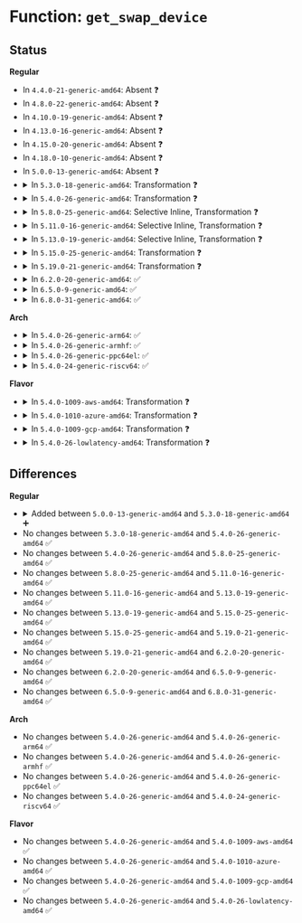 # Function: <code>get_swap_device</code>

## Status
<b>Regular</b>
<ul>
<li>
In <code>4.4.0-21-generic-amd64</code>: Absent ❓
</li>
<li>
In <code>4.8.0-22-generic-amd64</code>: Absent ❓
</li>
<li>
In <code>4.10.0-19-generic-amd64</code>: Absent ❓
</li>
<li>
In <code>4.13.0-16-generic-amd64</code>: Absent ❓
</li>
<li>
In <code>4.15.0-20-generic-amd64</code>: Absent ❓
</li>
<li>
In <code>4.18.0-10-generic-amd64</code>: Absent ❓
</li>
<li>
In <code>5.0.0-13-generic-amd64</code>: Absent ❓
</li>
<li>
<details>
<summary>In <code>5.3.0-18-generic-amd64</code>: Transformation ❓</summary>

```c
struct swap_info_struct * get_swap_device(swp_entry_t entry)
```

```json
{
  "name": "get_swap_device",
  "collision_type": "Unique Global",
  "inline_type": "No",
  "funcs": [
    {
      "addr": 0,
      "name": "get_swap_device",
      "external": true,
      "loc": "mm/swapfile.c:1249",
      "file": "mm/swapfile.c",
      "inline": "seen, unknown",
      "caller_inline": [],
      "caller_func": [
        "mm/mincore.c:mincore_page",
        "mm/swap_state.c:__read_swap_cache_async",
        "mm/swap_state.c:lookup_swap_cache",
        "mm/swap_state.c:total_swapcache_pages",
        "mm/swapfile.c:add_swap_count_continuation",
        "mm/swapfile.c:__swap_duplicate",
        "mm/swapfile.c:__swp_swapcount",
        "mm/swapfile.c:__swap_count"
      ]
    }
  ],
  "symbols": [
    {
      "addr": 18446744071581457146,
      "name": "get_swap_device.cold",
      "section": ".text",
      "bind": "STB_LOCAL",
      "size": 36
    },
    {
      "addr": 18446744071581438912,
      "name": "get_swap_device",
      "section": ".text",
      "bind": "STB_GLOBAL",
      "size": 91
    }
  ]
}
```
</details>
</li>
<li>
<details>
<summary>In <code>5.4.0-26-generic-amd64</code>: Transformation ❓</summary>

```c
struct swap_info_struct * get_swap_device(swp_entry_t entry)
```

```json
{
  "name": "get_swap_device",
  "collision_type": "Unique Global",
  "inline_type": "No",
  "funcs": [
    {
      "addr": 0,
      "name": "get_swap_device",
      "external": true,
      "loc": "mm/swapfile.c:1249",
      "file": "mm/swapfile.c",
      "inline": "seen, unknown",
      "caller_inline": [],
      "caller_func": [
        "mm/mincore.c:mincore_page",
        "mm/swap_state.c:__read_swap_cache_async",
        "mm/swap_state.c:lookup_swap_cache",
        "mm/swap_state.c:total_swapcache_pages",
        "mm/swapfile.c:add_swap_count_continuation",
        "mm/swapfile.c:__swap_duplicate",
        "mm/swapfile.c:__swp_swapcount",
        "mm/swapfile.c:__swap_count"
      ]
    }
  ],
  "symbols": [
    {
      "addr": 18446744071581521279,
      "name": "get_swap_device.cold",
      "section": ".text",
      "bind": "STB_LOCAL",
      "size": 36
    },
    {
      "addr": 18446744071581503136,
      "name": "get_swap_device",
      "section": ".text",
      "bind": "STB_GLOBAL",
      "size": 91
    }
  ]
}
```
</details>
</li>
<li>
<details>
<summary>In <code>5.8.0-25-generic-amd64</code>: Selective Inline, Transformation ❓</summary>

```c
struct swap_info_struct * get_swap_device(swp_entry_t entry)
```

```json
{
  "name": "get_swap_device",
  "collision_type": "Unique Global",
  "inline_type": "Selective",
  "funcs": [
    {
      "addr": 18446744071581714597,
      "name": "get_swap_device",
      "external": true,
      "loc": "mm/swapfile.c:1285",
      "file": "mm/swapfile.c",
      "inline": "not declared, inlined",
      "caller_inline": [
        "mm/swapfile.c:__swap_count"
      ],
      "caller_func": [
        "mm/mincore.c:mincore_page",
        "mm/swap_state.c:__read_swap_cache_async",
        "mm/swap_state.c:lookup_swap_cache",
        "mm/swap_state.c:total_swapcache_pages",
        "mm/swapfile.c:add_swap_count_continuation",
        "mm/swapfile.c:__swap_duplicate",
        "mm/swapfile.c:__swp_swapcount"
      ]
    }
  ],
  "symbols": [
    {
      "addr": 18446744071581728843,
      "name": "get_swap_device.cold",
      "section": ".text",
      "bind": "STB_LOCAL",
      "size": 36
    },
    {
      "addr": 18446744071581711872,
      "name": "get_swap_device",
      "section": ".text",
      "bind": "STB_GLOBAL",
      "size": 93
    }
  ]
}
```
</details>
</li>
<li>
<details>
<summary>In <code>5.11.0-16-generic-amd64</code>: Selective Inline, Transformation ❓</summary>

```c
struct swap_info_struct * get_swap_device(swp_entry_t entry)
```

```json
{
  "name": "get_swap_device",
  "collision_type": "Unique Global",
  "inline_type": "Selective",
  "funcs": [
    {
      "addr": 18446744071581762485,
      "name": "get_swap_device",
      "external": true,
      "loc": "mm/swapfile.c:1303",
      "file": "mm/swapfile.c",
      "inline": "not declared, inlined",
      "caller_inline": [
        "mm/swapfile.c:__swap_count"
      ],
      "caller_func": [
        "mm/swap_state.c:__read_swap_cache_async",
        "mm/swap_state.c:find_get_incore_page",
        "mm/swap_state.c:lookup_swap_cache",
        "mm/swap_state.c:total_swapcache_pages",
        "mm/swapfile.c:add_swap_count_continuation",
        "mm/swapfile.c:__swap_duplicate",
        "mm/swapfile.c:__swp_swapcount"
      ]
    }
  ],
  "symbols": [
    {
      "addr": 18446744071591331692,
      "name": "get_swap_device.cold",
      "section": ".text",
      "bind": "STB_LOCAL",
      "size": 36
    },
    {
      "addr": 18446744071581759760,
      "name": "get_swap_device",
      "section": ".text",
      "bind": "STB_GLOBAL",
      "size": 98
    }
  ]
}
```
</details>
</li>
<li>
<details>
<summary>In <code>5.13.0-19-generic-amd64</code>: Selective Inline, Transformation ❓</summary>

```c
struct swap_info_struct * get_swap_device(swp_entry_t entry)
```

```json
{
  "name": "get_swap_device",
  "collision_type": "Unique Global",
  "inline_type": "Selective",
  "funcs": [
    {
      "addr": 18446744071581789541,
      "name": "get_swap_device",
      "external": true,
      "loc": "mm/swapfile.c:1302",
      "file": "mm/swapfile.c",
      "inline": "not declared, inlined",
      "caller_inline": [
        "mm/swapfile.c:__swap_count"
      ],
      "caller_func": [
        "mm/swap_state.c:__read_swap_cache_async",
        "mm/swap_state.c:find_get_incore_page",
        "mm/swap_state.c:lookup_swap_cache",
        "mm/swapfile.c:add_swap_count_continuation",
        "mm/swapfile.c:__swap_duplicate",
        "mm/swapfile.c:__swp_swapcount"
      ]
    }
  ],
  "symbols": [
    {
      "addr": 18446744071591274339,
      "name": "get_swap_device.cold",
      "section": ".text",
      "bind": "STB_LOCAL",
      "size": 36
    },
    {
      "addr": 18446744071581786752,
      "name": "get_swap_device",
      "section": ".text",
      "bind": "STB_GLOBAL",
      "size": 98
    }
  ]
}
```
</details>
</li>
<li>
<details>
<summary>In <code>5.15.0-25-generic-amd64</code>: Transformation ❓</summary>

```c
struct swap_info_struct * get_swap_device(swp_entry_t entry)
```

```json
{
  "name": "get_swap_device",
  "collision_type": "Unique Global",
  "inline_type": "No",
  "funcs": [
    {
      "addr": 0,
      "name": "get_swap_device",
      "external": true,
      "loc": "mm/swapfile.c:1265",
      "file": "mm/swapfile.c",
      "inline": "seen, unknown",
      "caller_inline": [],
      "caller_func": [
        "mm/memory.c:do_swap_page",
        "mm/swap_state.c:__read_swap_cache_async",
        "mm/swap_state.c:find_get_incore_page",
        "mm/swap_state.c:lookup_swap_cache",
        "mm/swapfile.c:add_swap_count_continuation",
        "mm/swapfile.c:__swap_duplicate",
        "mm/swapfile.c:__swp_swapcount",
        "mm/swapfile.c:__swap_count"
      ]
    }
  ],
  "symbols": [
    {
      "addr": 18446744071592209350,
      "name": "get_swap_device.cold",
      "section": ".text",
      "bind": "STB_LOCAL",
      "size": 37
    },
    {
      "addr": 18446744071582070592,
      "name": "get_swap_device",
      "section": ".text",
      "bind": "STB_GLOBAL",
      "size": 247
    }
  ]
}
```
</details>
</li>
<li>
<details>
<summary>In <code>5.19.0-21-generic-amd64</code>: Transformation ❓</summary>

```c
struct swap_info_struct * get_swap_device(swp_entry_t entry)
```

```json
{
  "name": "get_swap_device",
  "collision_type": "Unique Global",
  "inline_type": "No",
  "funcs": [
    {
      "addr": 0,
      "name": "get_swap_device",
      "external": true,
      "loc": "mm/swapfile.c:1247",
      "file": "mm/swapfile.c",
      "inline": "seen, unknown",
      "caller_inline": [],
      "caller_func": [
        "mm/memory.c:do_swap_page",
        "mm/swap_state.c:__read_swap_cache_async",
        "mm/swap_state.c:find_get_incore_page",
        "mm/swap_state.c:lookup_swap_cache",
        "mm/swapfile.c:add_swap_count_continuation",
        "mm/swapfile.c:__swap_duplicate",
        "mm/swapfile.c:__swp_swapcount",
        "mm/swapfile.c:__swap_count"
      ]
    }
  ],
  "symbols": [
    {
      "addr": 18446744071593987401,
      "name": "get_swap_device.cold",
      "section": ".text",
      "bind": "STB_LOCAL",
      "size": 76
    },
    {
      "addr": 18446744071582510480,
      "name": "get_swap_device",
      "section": ".text",
      "bind": "STB_GLOBAL",
      "size": 215
    }
  ]
}
```
</details>
</li>
<li>
<details>
<summary>In <code>6.2.0-20-generic-amd64</code>: ✅</summary>

```c
struct swap_info_struct * get_swap_device(swp_entry_t entry)
```

```json
{
  "name": "get_swap_device",
  "collision_type": "Unique Global",
  "inline_type": "No",
  "funcs": [
    {
      "addr": 18446744071583029376,
      "name": "get_swap_device",
      "external": true,
      "loc": "mm/swapfile.c:1251",
      "file": "mm/swapfile.c",
      "inline": "seen, unknown",
      "caller_inline": [],
      "caller_func": [
        "mm/memory.c:do_swap_page",
        "mm/swap_state.c:__read_swap_cache_async",
        "mm/swap_state.c:filemap_get_incore_folio",
        "mm/swap_state.c:swap_cache_get_folio",
        "mm/swapfile.c:add_swap_count_continuation",
        "mm/swapfile.c:__swap_duplicate",
        "mm/swapfile.c:__swp_swapcount",
        "mm/swapfile.c:__swap_count"
      ]
    }
  ],
  "symbols": [
    {
      "addr": 18446744071583029376,
      "name": "get_swap_device",
      "section": ".text",
      "bind": "STB_GLOBAL",
      "size": 304
    }
  ]
}
```
</details>
</li>
<li>
<details>
<summary>In <code>6.5.0-9-generic-amd64</code>: ✅</summary>

```c
struct swap_info_struct * get_swap_device(swp_entry_t entry)
```

```json
{
  "name": "get_swap_device",
  "collision_type": "Unique Global",
  "inline_type": "No",
  "funcs": [
    {
      "addr": 18446744071583238976,
      "name": "get_swap_device",
      "external": true,
      "loc": "mm/swapfile.c:1257",
      "file": "mm/swapfile.c",
      "inline": "seen, unknown",
      "caller_inline": [],
      "caller_func": [
        "mm/shmem.c:shmem_swapin_folio",
        "mm/memory.c:do_swap_page",
        "mm/swap_state.c:__read_swap_cache_async",
        "mm/swap_state.c:filemap_get_incore_folio",
        "mm/swapfile.c:add_swap_count_continuation"
      ]
    }
  ],
  "symbols": [
    {
      "addr": 18446744071583238976,
      "name": "get_swap_device",
      "section": ".text",
      "bind": "STB_GLOBAL",
      "size": 304
    }
  ]
}
```
</details>
</li>
<li>
<details>
<summary>In <code>6.8.0-31-generic-amd64</code>: ✅</summary>

```c
struct swap_info_struct * get_swap_device(swp_entry_t entry)
```

```json
{
  "name": "get_swap_device",
  "collision_type": "Unique Global",
  "inline_type": "No",
  "funcs": [
    {
      "addr": 18446744071583473504,
      "name": "get_swap_device",
      "external": true,
      "loc": "mm/swapfile.c:1257",
      "file": "mm/swapfile.c",
      "inline": "seen, unknown",
      "caller_inline": [],
      "caller_func": [
        "mm/shmem.c:shmem_swapin_folio",
        "mm/memory.c:do_swap_page",
        "mm/swap_state.c:__read_swap_cache_async",
        "mm/swap_state.c:filemap_get_incore_folio",
        "mm/swapfile.c:add_swap_count_continuation"
      ]
    }
  ],
  "symbols": [
    {
      "addr": 18446744071583473504,
      "name": "get_swap_device",
      "section": ".text",
      "bind": "STB_GLOBAL",
      "size": 304
    }
  ]
}
```
</details>
</li>
</ul>
<b>Arch</b>
<ul>
<li>
<details>
<summary>In <code>5.4.0-26-generic-arm64</code>: ✅</summary>

```c
struct swap_info_struct * get_swap_device(swp_entry_t entry)
```

```json
{
  "name": "get_swap_device",
  "collision_type": "Unique Global",
  "inline_type": "No",
  "funcs": [
    {
      "addr": 18446603336492924744,
      "name": "get_swap_device",
      "external": true,
      "loc": "mm/swapfile.c:1249",
      "file": "mm/swapfile.c",
      "inline": "seen, unknown",
      "caller_inline": [],
      "caller_func": [
        "mm/mincore.c:mincore_page",
        "mm/swap_state.c:__read_swap_cache_async",
        "mm/swap_state.c:lookup_swap_cache",
        "mm/swap_state.c:total_swapcache_pages",
        "mm/swapfile.c:add_swap_count_continuation",
        "mm/swapfile.c:__swap_duplicate",
        "mm/swapfile.c:__swp_swapcount",
        "mm/swapfile.c:__swap_count"
      ]
    }
  ],
  "symbols": [
    {
      "addr": 18446603336492924744,
      "name": "get_swap_device",
      "section": ".text",
      "bind": "STB_GLOBAL",
      "size": 172
    }
  ]
}
```
</details>
</li>
<li>
<details>
<summary>In <code>5.4.0-26-generic-armhf</code>: ✅</summary>

```c
struct swap_info_struct * get_swap_device(swp_entry_t entry)
```

```json
{
  "name": "get_swap_device",
  "collision_type": "Unique Global",
  "inline_type": "No",
  "funcs": [
    {
      "addr": 3226713436,
      "name": "get_swap_device",
      "external": true,
      "loc": "mm/swapfile.c:1249",
      "file": "mm/swapfile.c",
      "inline": "seen, unknown",
      "caller_inline": [],
      "caller_func": [
        "mm/mincore.c:mincore_page",
        "mm/swap_state.c:__read_swap_cache_async",
        "mm/swap_state.c:lookup_swap_cache",
        "mm/swap_state.c:total_swapcache_pages",
        "mm/swapfile.c:add_swap_count_continuation",
        "mm/swapfile.c:__swap_duplicate",
        "mm/swapfile.c:__swp_swapcount",
        "mm/swapfile.c:__swap_count"
      ]
    }
  ],
  "symbols": [
    {
      "addr": 3226713436,
      "name": "get_swap_device",
      "section": ".text",
      "bind": "STB_GLOBAL",
      "size": 140
    }
  ]
}
```
</details>
</li>
<li>
<details>
<summary>In <code>5.4.0-26-generic-ppc64el</code>: ✅</summary>

```c
struct swap_info_struct * get_swap_device(swp_entry_t entry)
```

```json
{
  "name": "get_swap_device",
  "collision_type": "Unique Global",
  "inline_type": "No",
  "funcs": [
    {
      "addr": 13835058055286332640,
      "name": "get_swap_device",
      "external": true,
      "loc": "mm/swapfile.c:1249",
      "file": "mm/swapfile.c",
      "inline": "seen, unknown",
      "caller_inline": [],
      "caller_func": [
        "mm/mincore.c:mincore_page",
        "mm/swap_state.c:__read_swap_cache_async",
        "mm/swap_state.c:lookup_swap_cache",
        "mm/swap_state.c:total_swapcache_pages",
        "mm/swapfile.c:add_swap_count_continuation",
        "mm/swapfile.c:__swap_duplicate",
        "mm/swapfile.c:__swp_swapcount",
        "mm/swapfile.c:__swap_count"
      ]
    }
  ],
  "symbols": [
    {
      "addr": 13835058055286332640,
      "name": "get_swap_device",
      "section": ".text",
      "bind": "STB_GLOBAL",
      "size": 188
    }
  ]
}
```
</details>
</li>
<li>
<details>
<summary>In <code>5.4.0-24-generic-riscv64</code>: ✅</summary>

```c
struct swap_info_struct * get_swap_device(swp_entry_t entry)
```

```json
{
  "name": "get_swap_device",
  "collision_type": "Unique Global",
  "inline_type": "No",
  "funcs": [
    {
      "addr": 18446743936272844556,
      "name": "get_swap_device",
      "external": true,
      "loc": "mm/swapfile.c:1249",
      "file": "mm/swapfile.c",
      "inline": "seen, unknown",
      "caller_inline": [],
      "caller_func": [
        "mm/mincore.c:mincore_page",
        "mm/swap_state.c:__read_swap_cache_async",
        "mm/swap_state.c:lookup_swap_cache",
        "mm/swap_state.c:total_swapcache_pages",
        "mm/swapfile.c:add_swap_count_continuation",
        "mm/swapfile.c:__swap_duplicate",
        "mm/swapfile.c:__swp_swapcount",
        "mm/swapfile.c:__swap_count"
      ]
    }
  ],
  "symbols": [
    {
      "addr": 18446743936272844556,
      "name": "get_swap_device",
      "section": ".text",
      "bind": "STB_GLOBAL",
      "size": 154
    }
  ]
}
```
</details>
</li>
</ul>
<b>Flavor</b>
<ul>
<li>
<details>
<summary>In <code>5.4.0-1009-aws-amd64</code>: Transformation ❓</summary>

```c
struct swap_info_struct * get_swap_device(swp_entry_t entry)
```

```json
{
  "name": "get_swap_device",
  "collision_type": "Unique Global",
  "inline_type": "No",
  "funcs": [
    {
      "addr": 0,
      "name": "get_swap_device",
      "external": true,
      "loc": "mm/swapfile.c:1249",
      "file": "mm/swapfile.c",
      "inline": "seen, unknown",
      "caller_inline": [],
      "caller_func": [
        "mm/mincore.c:mincore_page",
        "mm/swap_state.c:__read_swap_cache_async",
        "mm/swap_state.c:lookup_swap_cache",
        "mm/swap_state.c:total_swapcache_pages",
        "mm/swapfile.c:add_swap_count_continuation",
        "mm/swapfile.c:__swap_duplicate",
        "mm/swapfile.c:__swp_swapcount",
        "mm/swapfile.c:__swap_count"
      ]
    }
  ],
  "symbols": [
    {
      "addr": 18446744071581490015,
      "name": "get_swap_device.cold",
      "section": ".text",
      "bind": "STB_LOCAL",
      "size": 36
    },
    {
      "addr": 18446744071581471872,
      "name": "get_swap_device",
      "section": ".text",
      "bind": "STB_GLOBAL",
      "size": 91
    }
  ]
}
```
</details>
</li>
<li>
<details>
<summary>In <code>5.4.0-1010-azure-amd64</code>: Transformation ❓</summary>

```c
struct swap_info_struct * get_swap_device(swp_entry_t entry)
```

```json
{
  "name": "get_swap_device",
  "collision_type": "Unique Global",
  "inline_type": "No",
  "funcs": [
    {
      "addr": 0,
      "name": "get_swap_device",
      "external": true,
      "loc": "mm/swapfile.c:1249",
      "file": "mm/swapfile.c",
      "inline": "seen, unknown",
      "caller_inline": [],
      "caller_func": [
        "mm/mincore.c:mincore_page",
        "mm/swap_state.c:__read_swap_cache_async",
        "mm/swap_state.c:lookup_swap_cache",
        "mm/swap_state.c:total_swapcache_pages",
        "mm/swapfile.c:add_swap_count_continuation",
        "mm/swapfile.c:__swap_duplicate",
        "mm/swapfile.c:__swp_swapcount",
        "mm/swapfile.c:__swap_count"
      ]
    }
  ],
  "symbols": [
    {
      "addr": 18446744071581432271,
      "name": "get_swap_device.cold",
      "section": ".text",
      "bind": "STB_LOCAL",
      "size": 36
    },
    {
      "addr": 18446744071581414128,
      "name": "get_swap_device",
      "section": ".text",
      "bind": "STB_GLOBAL",
      "size": 91
    }
  ]
}
```
</details>
</li>
<li>
<details>
<summary>In <code>5.4.0-1009-gcp-amd64</code>: Transformation ❓</summary>

```c
struct swap_info_struct * get_swap_device(swp_entry_t entry)
```

```json
{
  "name": "get_swap_device",
  "collision_type": "Unique Global",
  "inline_type": "No",
  "funcs": [
    {
      "addr": 0,
      "name": "get_swap_device",
      "external": true,
      "loc": "mm/swapfile.c:1249",
      "file": "mm/swapfile.c",
      "inline": "seen, unknown",
      "caller_inline": [],
      "caller_func": [
        "mm/mincore.c:mincore_page",
        "mm/swap_state.c:__read_swap_cache_async",
        "mm/swap_state.c:lookup_swap_cache",
        "mm/swap_state.c:total_swapcache_pages",
        "mm/swapfile.c:add_swap_count_continuation",
        "mm/swapfile.c:__swap_duplicate",
        "mm/swapfile.c:__swp_swapcount",
        "mm/swapfile.c:__swap_count"
      ]
    }
  ],
  "symbols": [
    {
      "addr": 18446744071581481327,
      "name": "get_swap_device.cold",
      "section": ".text",
      "bind": "STB_LOCAL",
      "size": 36
    },
    {
      "addr": 18446744071581463184,
      "name": "get_swap_device",
      "section": ".text",
      "bind": "STB_GLOBAL",
      "size": 91
    }
  ]
}
```
</details>
</li>
<li>
<details>
<summary>In <code>5.4.0-26-lowlatency-amd64</code>: Transformation ❓</summary>

```c
struct swap_info_struct * get_swap_device(swp_entry_t entry)
```

```json
{
  "name": "get_swap_device",
  "collision_type": "Unique Global",
  "inline_type": "No",
  "funcs": [
    {
      "addr": 0,
      "name": "get_swap_device",
      "external": true,
      "loc": "mm/swapfile.c:1249",
      "file": "mm/swapfile.c",
      "inline": "seen, unknown",
      "caller_inline": [],
      "caller_func": [
        "mm/mincore.c:mincore_page",
        "mm/swap_state.c:__read_swap_cache_async",
        "mm/swap_state.c:lookup_swap_cache",
        "mm/swap_state.c:total_swapcache_pages",
        "mm/swapfile.c:add_swap_count_continuation",
        "mm/swapfile.c:__swap_duplicate",
        "mm/swapfile.c:__swp_swapcount",
        "mm/swapfile.c:__swap_count"
      ]
    }
  ],
  "symbols": [
    {
      "addr": 18446744071581546079,
      "name": "get_swap_device.cold",
      "section": ".text",
      "bind": "STB_LOCAL",
      "size": 37
    },
    {
      "addr": 18446744071581527856,
      "name": "get_swap_device",
      "section": ".text",
      "bind": "STB_GLOBAL",
      "size": 134
    }
  ]
}
```
</details>
</li>
</ul>

## Differences
<b>Regular</b>
<ul>
<li>
<details>
<summary>Added between <code>5.0.0-13-generic-amd64</code> and <code>5.3.0-18-generic-amd64</code> ➕</summary>

```c
struct swap_info_struct * get_swap_device(swp_entry_t entry)
```
</details>
</li>
<li>
No changes between <code>5.3.0-18-generic-amd64</code> and <code>5.4.0-26-generic-amd64</code> ✅
</li>
<li>
No changes between <code>5.4.0-26-generic-amd64</code> and <code>5.8.0-25-generic-amd64</code> ✅
</li>
<li>
No changes between <code>5.8.0-25-generic-amd64</code> and <code>5.11.0-16-generic-amd64</code> ✅
</li>
<li>
No changes between <code>5.11.0-16-generic-amd64</code> and <code>5.13.0-19-generic-amd64</code> ✅
</li>
<li>
No changes between <code>5.13.0-19-generic-amd64</code> and <code>5.15.0-25-generic-amd64</code> ✅
</li>
<li>
No changes between <code>5.15.0-25-generic-amd64</code> and <code>5.19.0-21-generic-amd64</code> ✅
</li>
<li>
No changes between <code>5.19.0-21-generic-amd64</code> and <code>6.2.0-20-generic-amd64</code> ✅
</li>
<li>
No changes between <code>6.2.0-20-generic-amd64</code> and <code>6.5.0-9-generic-amd64</code> ✅
</li>
<li>
No changes between <code>6.5.0-9-generic-amd64</code> and <code>6.8.0-31-generic-amd64</code> ✅
</li>
</ul>
<b>Arch</b>
<ul>
<li>
No changes between <code>5.4.0-26-generic-amd64</code> and <code>5.4.0-26-generic-arm64</code> ✅
</li>
<li>
No changes between <code>5.4.0-26-generic-amd64</code> and <code>5.4.0-26-generic-armhf</code> ✅
</li>
<li>
No changes between <code>5.4.0-26-generic-amd64</code> and <code>5.4.0-26-generic-ppc64el</code> ✅
</li>
<li>
No changes between <code>5.4.0-26-generic-amd64</code> and <code>5.4.0-24-generic-riscv64</code> ✅
</li>
</ul>
<b>Flavor</b>
<ul>
<li>
No changes between <code>5.4.0-26-generic-amd64</code> and <code>5.4.0-1009-aws-amd64</code> ✅
</li>
<li>
No changes between <code>5.4.0-26-generic-amd64</code> and <code>5.4.0-1010-azure-amd64</code> ✅
</li>
<li>
No changes between <code>5.4.0-26-generic-amd64</code> and <code>5.4.0-1009-gcp-amd64</code> ✅
</li>
<li>
No changes between <code>5.4.0-26-generic-amd64</code> and <code>5.4.0-26-lowlatency-amd64</code> ✅
</li>
</ul>
